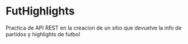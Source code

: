 # FutHighlights
Practica de API REST en la creacion de un sitio que devuelve la info de partidos y highlights de futbol
